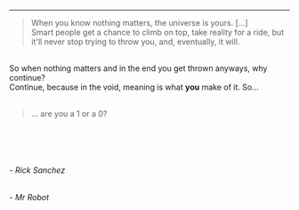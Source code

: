 ---
> When you know nothing matters, the universe is yours. \[...\] <br>
> Smart people get a chance to climb on top, take reality for a ride, but it'll never stop trying to throw you, and, eventually, it will.
<br>
So when nothing matters and in the end you get thrown anyways, why continue?<br>
Continue, because in the void, meaning is what <b>you</b> make of it. So...<br>
<br>

> ... are you a 1 or a 0?

<br><br><br>

###### - Rick Sanchez
###### - Mr Robot
